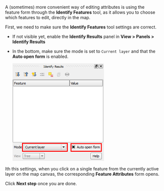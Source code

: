A (sometimes) more convenient way of editing attributes is using the
feature form through the **Identify Features** tool, as it allows you to
choose which features to edit, directly in the map.

First, we need to make sure the **Identify Features** tool settings are
correct.

- If not visible yet, enable the **Identify Results** panel in **View >
Panels > Identify Results**

- In the bottom, make sure the mode is set to `Current layer` and that
the **Auto open form** is enabled.

    ![identify_settings](identify_settings.png)

Ith this settings, when you click on a single feature from the currently
active layer on the map canvas, the corresponding **Feature Attributes**
form opens.

Click **Next step** once you are done.